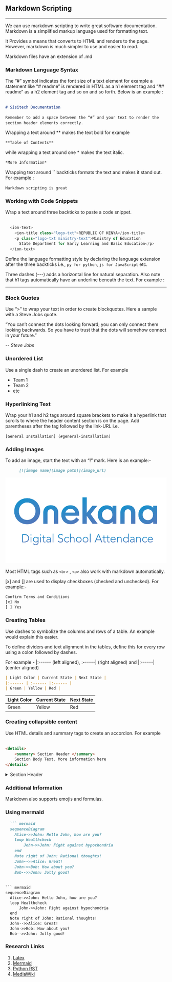 
## Markdown Scripting

---

We can use markdown scripting to write great software documentation. Markdown is a simplified markup language used for formatting text.

It Provides a means that converts to HTML and renders to the page. However, markdown is much simpler to use and easier to read.

Markdown files have an extension of .md


### Markdown Language Syntax

The “#” symbol indicates the font size of a text element for example a statement like “# readme” is rendered in HTML as a h1 element tag and “## readme” as a h2 element tag and so on and so forth. Below is an example : 

```md

# Sisitech Documentation

```

`Remember to add a space between the “#” and your text to render the section header elements correctly.`

Wrapping a text around ** makes the text bold for example  

```md
**Table of Contents** 
```
while wrapping a text around one * makes the text italic. 

```md
*More Information* 
```

Wrapping text around `` backticks formats the text and makes it stand out. For example :


`Markdown scripting is great`

### Working with Code Snippets

Wrap a text around three backticks to paste a code snippet. 

```js

  <ion-text>
    <ion-title class="logo-txt">REPUBLIC OF KENYA</ion-title>
    <p class="logo-txt ministry-text">Ministry of Education
      State Department for Early Learning and Basic Education</p>
  </ion-text>

```

Define the language formatting style by declaring the language extension after the three backticks i.e., `py for python`, `js for JavaScript` etc. 

Three dashes (---) adds a horizontal line for natural separation. Also note that h1 tags automatically have an underline beneath the text. For example : 

---

### Block Quotes

Use “>” to wrap your text in order to create blockquotes. Here a sample with a Steve Jobs quote.

>
“You can’t connect the dots looking forward; you can only connect them looking backwards. So you have to trust that the dots will somehow connect in your future.”

-- *Steve Jobs* 
>

### Unordered List

Use a single dash to create an unordered list. For example 

  - Team 1
  - Team 2
  - etc

### Hyperlinking Text

Wrap your h1 and h2 tags around square brackets to make it a hyperlink that scrolls to where the header content section is on the page. Add parentheses after the tag followed by the link-URL i.e. 

`[General Installation] (#general-installation)`

### Adding Images

To add an image, start the text with an “!” mark. Here is an example:-

```md
      [![image name](image path)](image_url)
```

[![onekana-logo](./onekana-logo.png)](https://moekedash.request.africa/)

Most HTML tags such as `<br>` , `<p>` also work with markdown automatically.

[x] and [] are used to display checkboxes (checked and unchecked). For example:-

  ```
  Confirm Terms and Conditions
  [x] No
  [ ] Yes
  ```

### Creating Tables

Use dashes to symbolize the columns and rows of a table. An example would explain this easier. 

To define dividers and text alignment in the tables, define this for every row using a colon followed by dashes. 

For example - |:------ (left aligned), :------| (right aligned) and |:------| (center aligned)

```md
| Light Color | Current State | Next State |
|:------ | :------ |:------ |
| Green | Yellow | Red |

```

| Light Color | Current State | Next State |
|:------ | :------ |:------ |
| Green | Yellow | Red |

### Creating collapsible content  

Use HTML details and summary tags to create an accordion. For example 

```md

<details>
	<summary> Section Header </summary>
    Section Body Text. More information here
</details>

```

<details>
	<summary> Section Header </summary>
    Section Body Text. More information here. 
</details>


### Additional Information

Markdown also supports emojis  and formulas. 

### Using mermaid

```md
  ``` mermaid
  sequenceDiagram
    Alice->>John: Hello John, how are you?
    loop Healthcheck
        John->>John: Fight against hypochondria
    end
    Note right of John: Rational thoughts!
    John-->>Alice: Great!
    John->>Bob: How about you?
    Bob-->>John: Jolly good!
  ```
``` 

``` mermaid
sequenceDiagram
  Alice->>John: Hello John, how are you?
  loop Healthcheck
      John->>John: Fight against hypochondria
  end
  Note right of John: Rational thoughts!
  John-->>Alice: Great!
  John->>Bob: How about you?
  Bob-->>John: Jolly good!
```




### Research Links

1. [Latex](https://www.latex-project.org/)
1. [Mermaid ](https://mermaid-js.github.io/mermaid/#/)
1. [Python RST](https://en.wikipedia.org/wiki/ReStructuredText)
1. [MediaWiki](https://www.mediawiki.org/wiki/MediaWiki)
